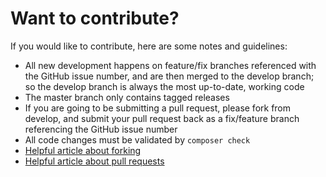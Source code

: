 # Want to contribute?

If you would like to contribute, here are some notes and guidelines:

 - All new development happens on feature/fix branches referenced with the GitHub issue number, and are then merged to the develop branch; so the develop branch is always the most up-to-date, working code
 - The master branch only contains tagged releases
 - If you are going to be submitting a pull request, please fork from develop, and submit your pull request back as a fix/feature branch referencing the GitHub issue number
 - All code changes must be validated by `composer check`
 - [Helpful article about forking](https://help.github.com/articles/fork-a-repo/ "Forking a GitHub repository")
 - [Helpful article about pull requests](https://help.github.com/articles/using-pull-requests/ "Pull Requests")

